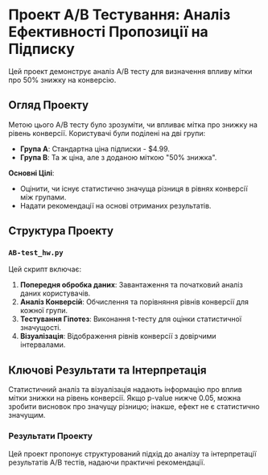 
# Проект A/B Тестування: Аналіз Ефективності Пропозиції на Підписку

Цей проект демонструє аналіз A/B тесту для визначення впливу мітки про 50% знижку на конверсію.

## Огляд Проекту

Метою цього A/B тесту було зрозуміти, чи впливає мітка про знижку на рівень конверсії. Користувачі були поділені на дві групи:
- **Група A**: Стандартна ціна підписки - $4.99.
- **Група B**: Та ж ціна, але з доданою міткою "50% знижка".

**Основні Цілі**:
- Оцінити, чи існує статистично значуща різниця в рівнях конверсії між групами.
- Надати рекомендації на основі отриманих результатів.

## Структура Проекту

### `AB-test_hw.py`
Цей скрипт включає:
1. **Попередня обробка даних**: Завантаження та початковий аналіз даних користувачів.
2. **Аналіз Конверсій**: Обчислення та порівняння рівнів конверсії для кожної групи.
3. **Тестування Гіпотез**: Виконання t-тесту для оцінки статистичної значущості.
4. **Візуалізація**: Відображення рівнів конверсії з довірчими інтервалами.

## Ключові Результати та Інтерпретація

Статистичний аналіз та візуалізація надають інформацію про вплив мітки знижки на рівень конверсії. Якщо p-value нижче 0.05, можна зробити висновок про значущу різницю; інакше, ефект не є статистично значущим.

### Результати Проекту

Цей проект пропонує структурований підхід до аналізу та інтерпретації результатів A/B тестів, надаючи практичні рекомендації.
